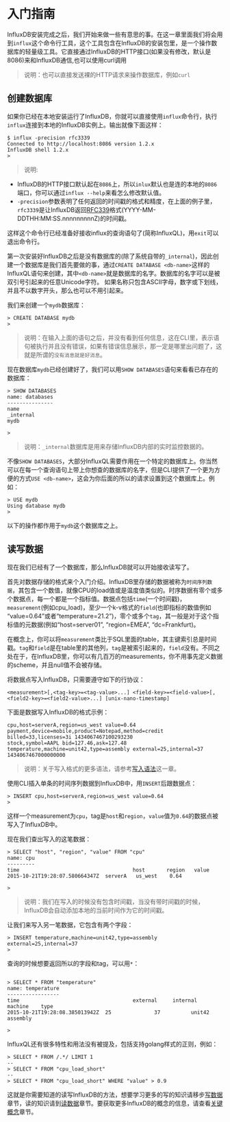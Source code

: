 # 入门指南

InfluxDB安装完成之后，我们开始来做一些有意思的事。在这一章里面我们将会用到`influx`这个命令行工具，这个工具包含在InfluxDB的安装包里，是一个操作数据库的轻量级工具。它直接通过InfluxDB的HTTP接口(如果没有修改，默认是8086)来和InfluxDB通信,也可以使用curl调用

>说明：也可以直接发送裸的HTTP请求来操作数据库，例如`curl`


## 创建数据库
如果你已经在本地安装运行了InfluxDB，你就可以直接使用`influx`命令行，执行`influx`连接到本地的InfluxDB实例上。输出就像下面这样：

```
$ influx -precision rfc3339
Connected to http://localhost:8086 version 1.2.x
InfluxDB shell 1.2.x
>
```

>说明:  
* InfluxDB的HTTP接口默认起在`8086`上，所以`inlux`默认也是连的本地的`8086`端口，你可以通过`influx --help`来看怎么修改默认值。
* `-precision`参数表明了任何返回的时间戳的格式和精度，在上面的例子里，`rfc3339`是让InfluxDB返回[RFC339](https://www.ietf.org/rfc/rfc3339.txt)格式(YYYY-MM-DDTHH:MM:SS.nnnnnnnnnZ)的时间戳。

这样这个命令行已经准备好接收influx的查询语句了(简称InfluxQL)，用`exit`可以退出命令行。

第一次安装好InfluxDB之后是没有数据库的(除了系统自带的`_internal`)，因此创建一个数据库是我们首先要做的事，通过`CREATE DATABASE <db-name>`这样的InfluxQL语句来创建，其中`<db-name>`就是数据库的名字。数据库的名字可以是被双引号引起来的任意Unicode字符。 如果名称只包含ASCII字母，数字或下划线，并且不以数字开头，那么也可以不用引起来。

我们来创建一个`mydb`数据库：

```
> CREATE DATABASE mydb
>
```

>说明：在输入上面的语句之后，并没有看到任何信息，这在CLI里，表示语句被执行并且没有错误，如果有错误信息展示，那一定是哪里出问题了，这就是所谓的`没有消息就是好消息`。

现在数据库`mydb`已经创建好了，我们可以用`SHOW DATABASES`语句来看看已存在的数据库：

```
> SHOW DATABASES
name: databases
---------------
name
_internal
mydb

>
```

>说明：`_internal`数据库是用来存储InfluxDB内部的实时监控数据的。

不像`SHOW DATABASES`，大部分InfluxQL需要作用在一个特定的数据库上。你当然可以在每一个查询语句上带上你想查的数据库的名字，但是CLI提供了一个更为方便的方式`USE <db-name>`，这会为你后面的所以的请求设置到这个数据库上。例如：

```
> USE mydb
Using database mydb
>
```
以下的操作都作用于`mydb`这个数据库之上。

## 读写数据
现在我们已经有了一个数据库，那么InfluxDB就可以开始接收读写了。

首先对数据存储的格式来个入门介绍。InfluxDB里存储的数据被称为`时间序列数据`，其包含一个数值，就像CPU的load值或是温度值类似的。时序数据有零个或多个数据点，每一个都是一个指标值。数据点包括`time`(一个时间戳)，`measurement`(例如cpu_load)，至少一个k-v格式的`field`(也即指标的数值例如 “value=0.64”或者“temperature=21.2”)，零个或多个`tag`，其一般是对于这个指标值的元数据(例如“host=server01”, “region=EMEA”, “dc=Frankfurt)。

在概念上，你可以将`measurement`类比于SQL里面的table，其主键索引总是时间戳。`tag`和`field`是在table里的其他列，`tag`是被索引起来的，`field`没有。不同之处在于，在InfluxDB里，你可以有几百万的measurements，你不用事先定义数据的scheme，并且null值不会被存储。

将数据点写入InfluxDB，只需要遵守如下的行协议：

```
<measurement>[,<tag-key>=<tag-value>...] <field-key>=<field-value>[,<field2-key>=<field2-value>...] [unix-nano-timestamp]
```

下面是数据写入InfluxDB的格式示例：

```
cpu,host=serverA,region=us_west value=0.64
payment,device=mobile,product=Notepad,method=credit billed=33,licenses=3i 1434067467100293230
stock,symbol=AAPL bid=127.46,ask=127.48
temperature,machine=unit42,type=assembly external=25,internal=37 1434067467000000000
```

>说明：关于写入格式的更多语法，请参考[写入语法]()这一章。

使用CLI插入单条的时间序列数据到InfluxDB中，用`INSERT`后跟数据点：

```
> INSERT cpu,host=serverA,region=us_west value=0.64
>
```
这样一个measurement为`cpu`，tag是`host`和`region`，`value`值为`0.64`的数据点被写入了InfluxDB中。

现在我们查出写入的这笔数据：

```
> SELECT "host", "region", "value" FROM "cpu"
name: cpu
---------
time		    	                     host     	region   value
2015-10-21T19:28:07.580664347Z  serverA	  us_west	 0.64

>
```

>说明：我们在写入的时候没有包含时间戳，当没有带时间戳的时候，InfluxDB会自动添加本地的当前时间作为它的时间戳。

让我们来写入另一笔数据，它包含有两个字段：

```
> INSERT temperature,machine=unit42,type=assembly external=25,internal=37
>
```
查询的时候想要返回所以的字段和tag，可以用`*`：

```

> SELECT * FROM "temperature"
name: temperature
-----------------
time		                        	 external	  internal	 machine	type
2015-10-21T19:28:08.385013942Z  25	        	37     		unit42  assembly

>
```

InfluxQL还有很多特性和用法没有被提及，包括支持golang样式的正则，例如：

```
> SELECT * FROM /.*/ LIMIT 1
--
> SELECT * FROM "cpu_load_short"
--
> SELECT * FROM "cpu_load_short" WHERE "value" > 0.9
```

这就是你需要知道的读写InfluxDB的方法，想要学习更多的写的知识请移步[写数据]()章节，读的知识请到[读数据]()章节。要获取更多InfluxDB的概念的信息，请查看[关键概念]()章节。
